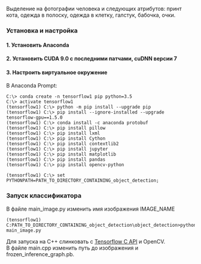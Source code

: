Выделение на фотографии человека и следующих атрибутов: принт кота, одежда в полоску, одежда в клетку, галстук, бабочка, очки.

### Установка и настройка

#### 1. Установить Anaconda
#### 2. Установить CUDA 9.0 с последними патчами, cuDNN версии 7
#### 3. Настроить виртуальное окружение

В Anaconda Prompt:
```
C:\> conda create -n tensorflow1 pip python=3.5
C:\> activate tensorflow1
(tensorflow1) C:\> python -m pip install --upgrade pip
(tensorflow1) C:\> pip install --ignore-installed --upgrade tensorflow-gpu==1.5.0
(tensorflow1) C:\> conda install -c anaconda protobuf
(tensorflow1) C:\> pip install pillow
(tensorflow1) C:\> pip install lxml
(tensorflow1) C:\> pip install Cython
(tensorflow1) C:\> pip install contextlib2
(tensorflow1) C:\> pip install jupyter
(tensorflow1) C:\> pip install matplotlib
(tensorflow1) C:\> pip install pandas
(tensorflow1) C:\> pip install opencv-python

(tensorflow1) C:\> set PYTHONPATH=PATH_TO_DIRECTORY_CONTAINING_object_detection;
```

### Запуск классификатора

В файле main_image.py изменить имя изображения IMAGE_NAME
```
(tensorflow1) C:PATH_TO_DIRECTORY_CONTAINING_object_detection\object_detection>python main_image.py
```

Для запуска на С++ слинковать с [Tensorflow C API](https://www.tensorflow.org/install/lang_c) и OpenCV.  
В файле main.cpp изменить путь до изображения и frozen_inference_graph.pb.
